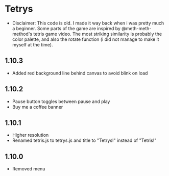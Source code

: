 # Tetrys

- Disclaimer: This code is old. I made it way back when i was pretty much a beginner. Some parts of the game are inspired by @meth-meth-method's tetris game video. The most striking similarity is probably the color palette, and also the rotate function (i did not manage to make it myself at the time).

## 1.10.3

-   Added red background line behind canvas to avoid blink on load

## 1.10.2

-   Pause button toggles between pause and play
-   Buy me a coffee banner

## 1.10.1

-   Higher resolution
-   Renamed tetris.js to tetrys.js and title to "Tetrys!" instead of "Tetris!"

## 1.10.0

-   Removed menu
